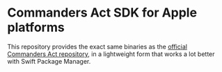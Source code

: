 # Commanders Act SDK for Apple platforms

This repository provides the exact same binaries as the [official Commanders Act repository](https://github.com/CommandersAct/iOSV5), in a lightweight form that works a lot better with Swift Package Manager.